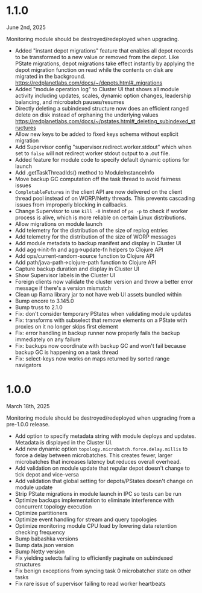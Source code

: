 # 1.1.0

June 2nd, 2025

Monitoring module should be destroyed/redeployed when upgrading.

- Added "instant depot migrations" feature that enables all depot records to be transformed to a new value or removed from the depot. Like PState migrations, depot migrations take effect instantly by applying the depot migration function on read while the contents on disk are migrated in the background. https://redplanetlabs.com/docs/~/depots.html#_migrations
- Added "module operation log" to Cluster UI that shows all module activity including updates, scales, dynamic option changes, leadership balancing, and microbatch pauses/resumes
- Directly deleting a subindexed structure now does an efficient ranged delete on disk instead of orphaning the underlying values https://redplanetlabs.com/docs/~/pstates.html#_deleting_subindexed_structures
- Allow new keys to be added to fixed keys schema without explicit migration
- Add Supervisor config "supervisor.redirect.worker.stdout" which when set to `false` will not redirect worker stdout output to a .out file.
- Added feature for module code to specify default dynamic options for launch
- Add .getTaskThreadIds() method to ModuleInstanceInfo
- Move backup GC computation off the task thread to avoid fairness issues
- `CompletableFuture`s in the client API are now delivered on the client thread pool instead of on WORP/Netty threads. This prevents cascading issues from improperly blocking in callbacks.
- Change Supervisor to use `kill -0` instead of `ps -p` to check if worker process is alive, which is more reliable on certain Linux distributions.
- Allow migrations on module launch
- Add telemetry for the distribution of the size of replog entries
- Add telemetry for the distribution of the size of WORP messages
- Add module metadata to backup manifest and display in Cluster UI
- Add agg->init-fn and agg->update-fn helpers to Clojure API
- Add ops/current-random-source function to Clojure API
- Add path/java-path->clojure-path function to Clojure API
- Capture backup duration and display in Cluster UI
- Show Supervisor labels in the Cluster UI
- Foreign clients now validate the cluster version and throw a better error message if there's a version mismatch
- Clean up Rama library jar to not have web UI assets bundled within
- Bump encore to 3.145.0
- Bump truss to 2.1.0
- Fix: don't consider temporary PStates when validating module updates
- Fix: transforms with subselect that remove elements on a PState with proxies on it no longer skips first element
- Fix: error handling in backup runner now properly fails the backup immediately on any failure
- Fix: backups now coordinate with backup GC and won't fail because backup GC is happening on a task thread
- Fix: select-keys now works on maps returned by sorted range navigators

# 1.0.0

March 18th, 2025

Monitoring module should be destroyed/redeployed when upgrading from a pre-1.0.0 release.

- Add option to specify metadata string with module deploys and updates. Metadata is displayed in the Cluster UI.
- Add new dynamic option `topology.microbatch.force.delay.millis` to force a delay between microbatches. This creates fewer, larger microbatches that increases latency but reduces overall overhead.
- Add validation on module update that regular depot doesn't change to tick depot and vice-versa
- Add validation that global setting for depots/PStates doesn't change on module update
- Strip PState migrations in module launch in IPC so tests can be run
- Optimize backups implementation to eliminate interference with concurrent topology execution
- Optimize partitioners
- Optimize event handling for stream and query topologies
- Optimize monitoring module CPU load by lowering data retention checking frequency
- Bump babashka versions
- Bump data.json version
- Bump Netty version
- Fix yielding selects failing to efficiently paginate on subindexed structures
- Fix benign exceptions from syncing task 0 microbatcher state on other tasks
- Fix rare issue of supervisor failing to read worker heartbeats

